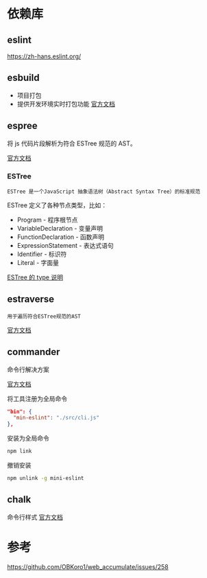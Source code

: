 # 依赖库

## eslint
https://zh-hans.eslint.org/

## esbuild
- 项目打包
- 提供开发环境实时打包功能
[官方文档]()
## espree

将 js 代码片段解析为符合 ESTree 规范的 AST。

[官方文档](https://github.com/eslint/js/blob/main/packages/espree/README.md)

### ESTree

`ESTree 是一个JavaScript 抽象语法树（Abstract Syntax Tree）的标准规范`

ESTree 定义了各种节点类型，比如：

- Program - 程序根节点
- VariableDeclaration - 变量声明
- FunctionDeclaration - 函数声明
- ExpressionStatement - 表达式语句
- Identifier - 标识符
- Literal - 字面量

[ESTree 的 type 说明](https://rain120.github.io/study-notes/fe/babel/ast/estree-spec/)

## estraverse
`用于遍历符合ESTree规范的AST`

[官方文档](https://www.npmjs.com/package/estraverse)

## commander

命令行解决方案

[官方文档](https://github.com/tj/commander.js/blob/HEAD/Readme_zh-CN.md)

将工具注册为全局命令
```package.json
"bin": {
  "min-eslint": "./src/cli.js"
},
```

安装为全局命令
```bash
npm link
```

撤销安装
```bash
npm unlink -g mini-eslint
```

## chalk
命令行样式
[官方文档](https://github.com/chalk/chalk#readme)


# 参考
https://github.com/OBKoro1/web_accumulate/issues/258
